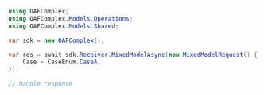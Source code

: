 <!-- Start SDK Example Usage -->


```csharp
using OAFComplex;
using OAFComplex.Models.Operations;
using OAFComplex.Models.Shared;

var sdk = new OAFComplex();

var res = await sdk.Receiver.MixedModelAsync(new MixedModelRequest() {
    Case = CaseEnum.CaseA,
});

// handle response
```
<!-- End SDK Example Usage -->